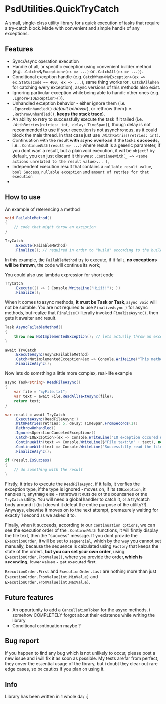# PsdUtilities.QuickTryCatch

A small, single-class utility library for a quick execution of tasks that require a try-catch block. Made with convenient and simple handle of any exceptions.

## Features
- Sync/Async operation execution
- Handle of all, or specific exception using convenient builder method (e.g. `.Catch<MyException>(ex => ...)` or `.CatchAll(ex => ...)`).
- Conditional exception handle (e.g. `CatchWhen<MyException>(ex => ex.StatusCode == 400, ex => ...)`, same thing works for `.CatchAllWhen` for catching every exception), async versions of this methods also exist.
- Ignoring particular exception while being able to handle other ones (e.g. `.Ignore<IOException>()`).
- Unhandled exception behavior - either ignore them (i.e. `.IgnoreUnhandled()` *default behavior*), or rethrow them (i.e. `.RethrowUnhandled()`, **keeps the stack trace**).
- An ability to retry to successfully execute the task if it failed (i.e. `.WithRetries(retries: int, delay: TimeSpan)`), though delay is not recommended to use if your execution is not asynchronous, as it could block the main thread. In that case just use `.WithRetries(retries: int)`.
- Continuation with the result **with async overload** if the tasks **succeeds**, i.e. `.ContinueWith(result => ...)` where result is a generic parameter, if you dont want a result, but a plain void execution, it will be `object?` by default, you can just discard it this was: `.ContinueWith(_ => <some actions unrelated to the result value>... )`, 
- Independent execution result that contains a `nullable result value`, `bool Success`, `nullable exception` and `amount of retries for that execution`
- 
## How to use

An example of referencing a method
```csharp
void FailableMethod()
{
	// code that might throw an exception
}

TryCatch
	.Execute(FailableMethod)
	.Finalize(); // required in order to "build" according to the builder specifications and run the action task
```
In this example, the `FailableMethod` try to execute, if it fails, **no exceptions will be thrown**, the code will continue its work;


You could also use lambda expression for short code
```csharp
TryCatch
	.Execute(() => { Console.WriteLine("Hiii!!"); })
	.Finalize();
```


When it comes to async methods, **it must be Task or Task<T>**, `async void` will not be suitable.
You are not required to use `FinalizeAsync()` for async methods, but realize that `Finalize()` literally invoked `FinalizeAsync()`, then gets it awaiter and result.
```csharp
Task AsyncFailableMethod()
{
	throw new NotImplementedException(); // lets actually throw an exception
}

await TryCatch
	.ExecuteAsync(AsyncFailableMethod)
	.Catch<NotImplementedException>(ex => Console.WriteLine("This method is not implemented."))
	.FinalizeAsync();
```


Now lets do something a little more complex, real-life example
```csharp
async Task<string> ReadFileAsync()
{
    var file = "myFile.txt";
    var text = await File.ReadAllTextAsync(file);
    return text;
}

var result = await TryCatch
    .ExecuteAsync(ReadFileAsync!)
    .WithRetries(retries: 5, delay: TimeSpan.FromSeconds(1))
    .RethrowUnhandled()
    .Ignore<OperationCanceledException>()
    .Catch<IOException>(ex => Console.WriteLine("IO exception occured while trying to read the file: " + ex.Message))
    .ContinueWith(text => Console.WriteLine($"File text:\n" + text), new ContinueOptions() { ExecutionOrder = ExecutionOrder.First })
    .ContinueWith(text => Console.WriteLine("Successfully read the file!"), new ContinueOptions() { ExecutionOrder = ExecutionOrder.Last })
    .FinalizeAsync();

if (result.IsSuccess)
{
	// do something with the result
}
```
Firstly, it tries to execute the `ReadFileAsync`, if it fails, it verifies the exception type, if the type is ignored - moves on, if its `IOException`, it handles it, anything else - rethrows it outside of the boundaries of the `TryCatch` utility. You will need a global handler to catch it, or a try/catch body around it (but doesnt it defeat the entire purpose of the utility?!). Anyways, elsewise it moves on to the next attempt, prematurely waiting for exactly 1 second as we asked it to.

Finally, when it succeeds, according to our `continuation options`, we can see the execution order of the `.ContinueWith` functions, it will firstly display the file text, then the "success" message. If you dont provide the `ExecutionOrder`, it will be set to `sequential`, which by the way you cannot set manually, because the sequence is calculated using `Factory` that keeps the state of the orders, **but you can set your own order**, using `ExecutionOrder.FromValue()`, where you provide the order, **which is ascending**, lower values - get executed first.

`ExecutionOrder.First` and `ExecutionOrder.Last` are nothing more than just `ExecutionOrder.FromValue(int.MinValue)` and `ExecutionOrder.FromValue(int.MaxValue)`.

## Future features
- An oppurtunity to add a `CancellationToken` for the async methods, i somehow COMPLETELY forgot about their existence while writing the library
- Conditional continuation maybe ?

## Bug report
If you happen to find any bug which is not unlikely to occur, please post a new issue and i will fix it as soon as possible.
My tests are far from perfect, they cover the essential usage of the library, but i doubt they clear out rare edge cases, so be cautios if you plan on using it.

## Info
Library has been written in 1 whole day :]
